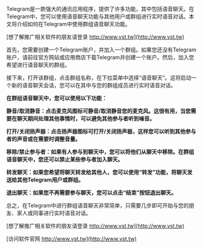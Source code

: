Telegram是一款强大的通讯应用程序，提供了许多功能，其中包括语音聊天。在Telegram中，您可以使用语音聊天功能与其他用户或群组进行实时语音对话。本文将介绍如何在Telegram中使用群组语音聊天功能。

[想了解推广相关软件的朋友请登录 http://www.vst.tw](http://www.vst.tw)

首先，您需要创建一个Telegram账户，并加入一个群组。如果您还没有Telegram账户，请前往官方网站或应用商店下载Telegram并创建一个账户。然后，加入您希望进行语音聊天的群组。

接下来，打开该群组，点击群组名称，在下拉菜单中选择“语音聊天”。这将启动一个新的语音聊天会话，您可以在其中与您的群组成员进行实时语音对话。

**在群组语音聊天中，您可以使用以下功能：**

**静音/取消静音：点击麦克风图标可静音/取消静音您的麦克风。这很有用，当您需要在聊天期间处理其他事情时，可以避免其他参与者听到噪音。**

**打开/关闭扬声器：点击扬声器图标可打开/关闭扬声器，这样您可以听到其他参与者的声音或在需要时调整音量。**

**移除/禁止参与者：如果有人参与到聊天中，您可以将他们从聊天中移除。在群组语音聊天中，您还可以禁止某些参与者加入聊天。**

**转发聊天：如果您希望将聊天转发给其他人，您可以使用“转发”功能，将聊天发送给其他Telegram用户或群组。**

**退出聊天：如果您不再需要参与聊天，您可以点击“结束”按钮退出聊天。**

总之，在Telegram中进行群组语音聊天非常简单，只需要几步即可开始与您的朋友、家人或同事进行实时语音对话。

[想了解推广相关软件的朋友请登录 http://www.vst.tw](http://www.vst.tw)


[访问软件官网 http://www.vst.tw](http://www.vst.tw)
